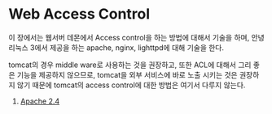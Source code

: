 # Web Access Control

이 장에서는 웹서버 데몬에서 Access control을 하는 방법에 대해서 기술을 하며, 안녕 리눅스 3에서 제공을 하는 apache, nginx, lighttpd에 대해 기술을 한다.

tomcat의 경우 middle ware로 사용하는 것을 권장하고, 또한 ACL에 대해서 그리 좋은 기능을 제공하지 않으므로, tomcat을 외부 서비스에 바로 노출 시키는 것은 권장하지 않기 때문에 tomcat의 access control에 대한 방법은 여기서 다루지 않는다.

1. [Apache 2.4](chapter3-5-web-acl-apache.md)
